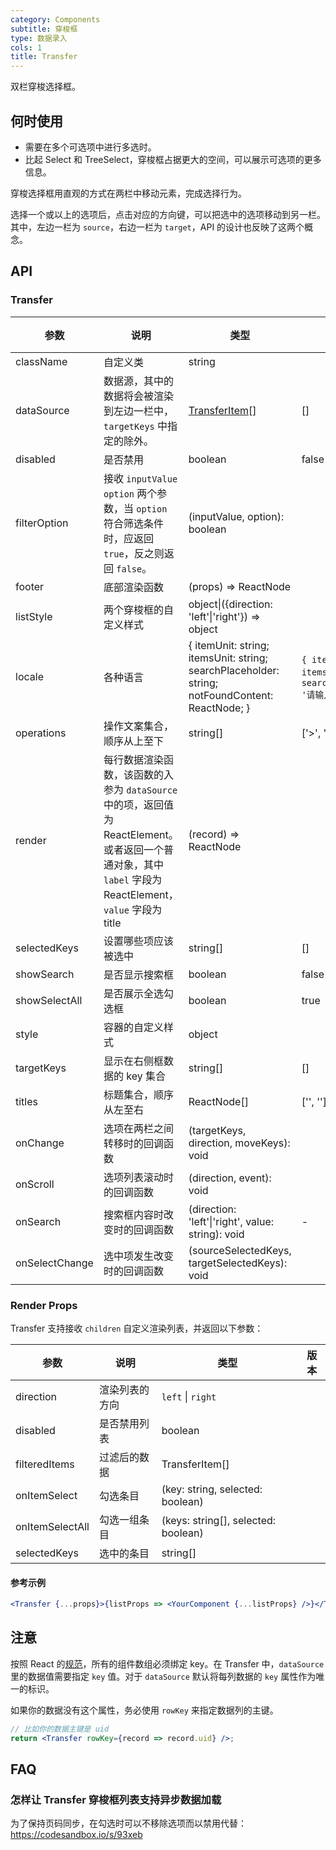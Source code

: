 ```yaml
---
category: Components
subtitle: 穿梭框
type: 数据录入
cols: 1
title: Transfer
---
```


双栏穿梭选择框。

## 何时使用

- 需要在多个可选项中进行多选时。
- 比起 Select 和 TreeSelect，穿梭框占据更大的空间，可以展示可选项的更多信息。

穿梭选择框用直观的方式在两栏中移动元素，完成选择行为。

选择一个或以上的选项后，点击对应的方向键，可以把选中的选项移动到另一栏。其中，左边一栏为 `source`，右边一栏为 `target`，API 的设计也反映了这两个概念。

## API

### Transfer

| 参数 | 说明 | 类型 | 默认值 | 版本 |
| --- | --- | --- | --- | --- |
| className | 自定义类 | string |  |  |
| dataSource | 数据源，其中的数据将会被渲染到左边一栏中，`targetKeys` 中指定的除外。 | [TransferItem](https://git.io/vMM64)\[] | \[] |  |
| disabled | 是否禁用 | boolean | false |  |
| filterOption | 接收 `inputValue` `option` 两个参数，当 `option` 符合筛选条件时，应返回 `true`，反之则返回 `false`。 | (inputValue, option): boolean |  |  |
| footer | 底部渲染函数 | (props) => ReactNode |  |  |
| listStyle | 两个穿梭框的自定义样式 | object\|({direction: 'left'\|'right'}) => object |  |  |
| locale | 各种语言 | { itemUnit: string; itemsUnit: string; searchPlaceholder: string; notFoundContent: ReactNode; } | `{ itemUnit: '项', itemsUnit: '项', searchPlaceholder: '请输入搜索内容' }` |  |
| operations | 操作文案集合，顺序从上至下 | string\[] | \['>', '<'] |  |
| render | 每行数据渲染函数，该函数的入参为 `dataSource` 中的项，返回值为 ReactElement。或者返回一个普通对象，其中 `label` 字段为 ReactElement，`value` 字段为 title | (record) => ReactNode |  |  |
| selectedKeys | 设置哪些项应该被选中 | string\[] | \[] |  |
| showSearch | 是否显示搜索框 | boolean | false |  |
| showSelectAll | 是否展示全选勾选框 | boolean | true |  |
| style | 容器的自定义样式 | object |  |  |
| targetKeys | 显示在右侧框数据的 key 集合 | string\[] | \[] |  |
| titles | 标题集合，顺序从左至右 | ReactNode\[] | \['', ''] |  |
| onChange | 选项在两栏之间转移时的回调函数 | (targetKeys, direction, moveKeys): void |  |  |
| onScroll | 选项列表滚动时的回调函数 | (direction, event): void |  |  |
| onSearch | 搜索框内容时改变时的回调函数 | (direction: 'left'\|'right', value: string): void | - |  |
| onSelectChange | 选中项发生改变时的回调函数 | (sourceSelectedKeys, targetSelectedKeys): void |  |  |

### Render Props

Transfer 支持接收 `children` 自定义渲染列表，并返回以下参数：

| 参数            | 说明           | 类型                                | 版本 |
| --------------- | -------------- | ----------------------------------- | ---- |
| direction       | 渲染列表的方向 | `left` \| `right`                   |      |
| disabled        | 是否禁用列表   | boolean                             |      |
| filteredItems   | 过滤后的数据   | TransferItem[]                      |      |
| onItemSelect    | 勾选条目       | (key: string, selected: boolean)    |      |
| onItemSelectAll | 勾选一组条目   | (keys: string[], selected: boolean) |      |
| selectedKeys    | 选中的条目     | string[]                            |      |

#### 参考示例

```jsx
<Transfer {...props}>{listProps => <YourComponent {...listProps} />}</Transfer>
```

## 注意

按照 React 的[规范](http://facebook.github.io/react/docs/lists-and-keys.html#keys)，所有的组件数组必须绑定 key。在 Transfer 中，`dataSource`里的数据值需要指定 `key` 值。对于 `dataSource` 默认将每列数据的 `key` 属性作为唯一的标识。

如果你的数据没有这个属性，务必使用 `rowKey` 来指定数据列的主键。

```jsx
// 比如你的数据主键是 uid
return <Transfer rowKey={record => record.uid} />;
```

## FAQ

### 怎样让 Transfer 穿梭框列表支持异步数据加载

为了保持页码同步，在勾选时可以不移除选项而以禁用代替：<https://codesandbox.io/s/93xeb>
